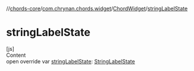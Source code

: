 //[chords-core](../../../index.md)/[com.chrynan.chords.widget](../index.md)/[ChordWidget](index.md)/[stringLabelState](string-label-state.md)



# stringLabelState  
[js]  
Content  
open override var [stringLabelState](string-label-state.md): [StringLabelState](../../com.chrynan.chords.model/-string-label-state/index.md)  



